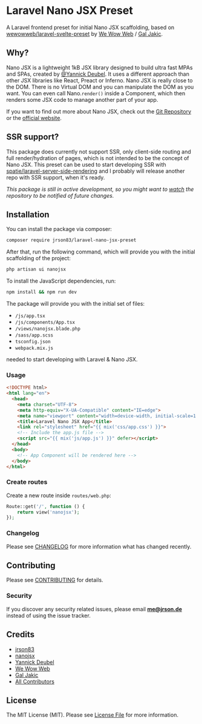 # Laravel Nano JSX Preset

A Laravel frontend preset for initial Nano JSX scaffolding, based on [wewowweb/laravel-svelte-preset](https://github.com/wewowweb/laravel-svelte-preset) by [We Wow Web](https://github.com/wewowweb) / [Gal Jakic](https://github.com/morpheus7cs).

## Why?

Nano JSX is a lightweight 1kB JSX library designed to build ultra fast MPAs and SPAs, created by [@Yannick Deubel](https://twitter.com/yannickdeubel). It uses a different approach than other JSX libraries like React, Preact or Inferno. Nano JSX is really close to the DOM. There is no Virtual DOM and you can manipulate the DOM as you want. You can even call Nano.`render()` inside a Component, which then renders some JSX code to manage another part of your app.

If you want to find out more about Nano JSX, check out the [Git Repository](https://github.com/nanojsx/nano) or the [official website](https://nanojsx.github.io/).

## SSR support?

This package does currently not support SSR, only client-side routing and full render/hydration of pages, which is not intended to be the concept of Nano JSX. This preset can be used to start developing SSR with [spatie/laravel-server-side-rendering](https://github.com/spatie/laravel-server-side-rendering) and I probably will release another repo with SSR support, when it's ready.

_This package is still in active development, so you might want to [watch](https://github.com/jrson83/laravel-nano-jsx-preset/subscription) the repository to be notified of future changes._

## Installation

You can install the package via composer:

```bash
composer require jrson83/laravel-nano-jsx-preset
```

After that, run the following command, which will provide you with the initial scaffolding of the project:

```bash
php artisan ui nanojsx
```

To install the JavaScript dependencies, run:

```bash
npm install && npm run dev
```

The package will provide you with the initial set of files:

- `/js/app.tsx`
- `/js/components/App.tsx`
- `/views/nanojsx.blade.php`
- `/sass/app.scss`
- `tsconfig.json`
- `webpack.mix.js`

needed to start developing with Laravel & Nano JSX.

### Usage

```html
<!DOCTYPE html>
<html lang="en">
  <head>
    <meta charset="UTF-8">
    <meta http-equiv="X-UA-Compatible" content="IE=edge">
    <meta name="viewport" content="width=device-width, initial-scale=1.0">
    <title>Laravel Nano JSX App</title>
    <link rel="stylesheet" href="{{ mix('css/app.css') }}">
    <!-- Include the app.js file -->
    <script src="{{ mix('js/app.js') }}" defer></script>
  </head>
  <body>
    <!-- App Component will be rendered here -->
  </body>
</html>
```

### Create routes

Create a new route inside `routes/web.php`:

```php
Route::get('/', function () {
    return view('nanojsx');
});
```

### Changelog

Please see [CHANGELOG](CHANGELOG.md) for more information what has changed recently.

## Contributing

Please see [CONTRIBUTING](CONTRIBUTING.md) for details.

### Security

If you discover any security related issues, please email **me@jrson.de** instead of using the issue tracker.

## Credits

- [jrson83](https://github.com/jrson83)
- [nanojsx](https://github.com/nanojsx/nano)
- [Yannick Deubel](https://github.com/yandeu)
- [We Wow Web](https://github.com/wewowweb)
- [Gal Jakic](https://github.com/morpheus7CS)
- [All Contributors](../../contributors)

## License

The MIT License (MIT). Please see [License File](LICENSE.md) for more information.

